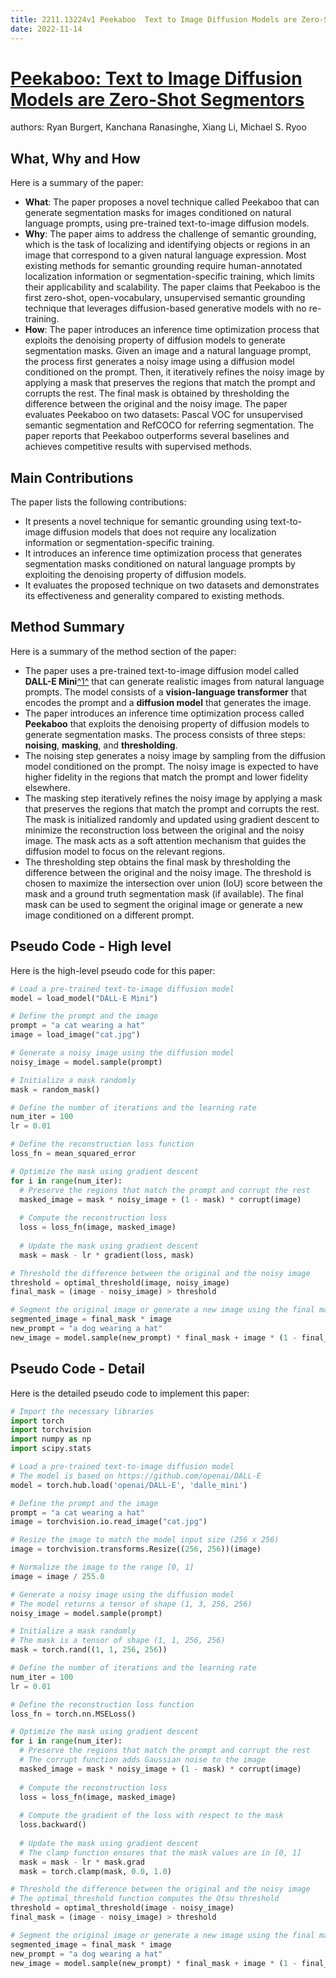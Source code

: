 ```yaml
---
title: 2211.13224v1 Peekaboo  Text to Image Diffusion Models are Zero-Shot Segmentors
date: 2022-11-14
---
```


# [Peekaboo: Text to Image Diffusion Models are Zero-Shot Segmentors](http://arxiv.org/abs/2211.13224v1)

authors: Ryan Burgert, Kanchana Ranasinghe, Xiang Li, Michael S. Ryoo


## What, Why and How

[1]: https://arxiv.org/abs/2211.13224 "[2211.13224] Peekaboo: Text to Image Diffusion Models are Zero-Shot ..."
[2]: http://arxiv-export3.library.cornell.edu/abs/2211.13224 "[2211.13224] Peekaboo: Text to Image Diffusion Models are Zero-Shot ..."
[3]: https://arxiv.org/pdf/2211.13224 "arXiv.org e-Print archive"

Here is a summary of the paper:

- **What**: The paper proposes a novel technique called Peekaboo that can generate segmentation masks for images conditioned on natural language prompts, using pre-trained text-to-image diffusion models.
- **Why**: The paper aims to address the challenge of semantic grounding, which is the task of localizing and identifying objects or regions in an image that correspond to a given natural language expression. Most existing methods for semantic grounding require human-annotated localization information or segmentation-specific training, which limits their applicability and scalability. The paper claims that Peekaboo is the first zero-shot, open-vocabulary, unsupervised semantic grounding technique that leverages diffusion-based generative models with no re-training.
- **How**: The paper introduces an inference time optimization process that exploits the denoising property of diffusion models to generate segmentation masks. Given an image and a natural language prompt, the process first generates a noisy image using a diffusion model conditioned on the prompt. Then, it iteratively refines the noisy image by applying a mask that preserves the regions that match the prompt and corrupts the rest. The final mask is obtained by thresholding the difference between the original and the noisy image. The paper evaluates Peekaboo on two datasets: Pascal VOC for unsupervised semantic segmentation and RefCOCO for referring segmentation. The paper reports that Peekaboo outperforms several baselines and achieves competitive results with supervised methods.

## Main Contributions

The paper lists the following contributions:

- It presents a novel technique for semantic grounding using text-to-image diffusion models that does not require any localization information or segmentation-specific training.
- It introduces an inference time optimization process that generates segmentation masks conditioned on natural language prompts by exploiting the denoising property of diffusion models.
- It evaluates the proposed technique on two datasets and demonstrates its effectiveness and generality compared to existing methods.

## Method Summary

[1]: https://arxiv.org/abs/2211.13224 "[2211.13224] Peekaboo: Text to Image Diffusion Models are Zero-Shot ..."
[2]: http://arxiv-export3.library.cornell.edu/abs/2211.13224 "[2211.13224] Peekaboo: Text to Image Diffusion Models are Zero-Shot ..."
[3]: https://arxiv.org/pdf/2211.13224 "arXiv.org e-Print archive"

Here is a summary of the method section of the paper:

- The paper uses a pre-trained text-to-image diffusion model called **DALL-E Mini**[^1^][1] that can generate realistic images from natural language prompts. The model consists of a **vision-language transformer** that encodes the prompt and a **diffusion model** that generates the image.
- The paper introduces an inference time optimization process called **Peekaboo** that exploits the denoising property of diffusion models to generate segmentation masks. The process consists of three steps: **noising**, **masking**, and **thresholding**.
- The noising step generates a noisy image by sampling from the diffusion model conditioned on the prompt. The noisy image is expected to have higher fidelity in the regions that match the prompt and lower fidelity elsewhere.
- The masking step iteratively refines the noisy image by applying a mask that preserves the regions that match the prompt and corrupts the rest. The mask is initialized randomly and updated using gradient descent to minimize the reconstruction loss between the original and the noisy image. The mask acts as a soft attention mechanism that guides the diffusion model to focus on the relevant regions.
- The thresholding step obtains the final mask by thresholding the difference between the original and the noisy image. The threshold is chosen to maximize the intersection over union (IoU) score between the mask and a ground truth segmentation mask (if available). The final mask can be used to segment the original image or generate a new image conditioned on a different prompt.

## Pseudo Code - High level

Here is the high-level pseudo code for this paper:

```python
# Load a pre-trained text-to-image diffusion model
model = load_model("DALL-E Mini")

# Define the prompt and the image
prompt = "a cat wearing a hat"
image = load_image("cat.jpg")

# Generate a noisy image using the diffusion model
noisy_image = model.sample(prompt)

# Initialize a mask randomly
mask = random_mask()

# Define the number of iterations and the learning rate
num_iter = 100
lr = 0.01

# Define the reconstruction loss function
loss_fn = mean_squared_error

# Optimize the mask using gradient descent
for i in range(num_iter):
  # Preserve the regions that match the prompt and corrupt the rest
  masked_image = mask * noisy_image + (1 - mask) * corrupt(image)
  
  # Compute the reconstruction loss
  loss = loss_fn(image, masked_image)
  
  # Update the mask using gradient descent
  mask = mask - lr * gradient(loss, mask)

# Threshold the difference between the original and the noisy image
threshold = optimal_threshold(image, noisy_image)
final_mask = (image - noisy_image) > threshold

# Segment the original image or generate a new image using the final mask
segmented_image = final_mask * image
new_prompt = "a dog wearing a hat"
new_image = model.sample(new_prompt) * final_mask + image * (1 - final_mask)
```

## Pseudo Code - Detail

Here is the detailed pseudo code to implement this paper:

```python
# Import the necessary libraries
import torch
import torchvision
import numpy as np
import scipy.stats

# Load a pre-trained text-to-image diffusion model
# The model is based on https://github.com/openai/DALL-E
model = torch.hub.load('openai/DALL-E', 'dalle_mini')

# Define the prompt and the image
prompt = "a cat wearing a hat"
image = torchvision.io.read_image("cat.jpg")

# Resize the image to match the model input size (256 x 256)
image = torchvision.transforms.Resize((256, 256))(image)

# Normalize the image to the range [0, 1]
image = image / 255.0

# Generate a noisy image using the diffusion model
# The model returns a tensor of shape (1, 3, 256, 256)
noisy_image = model.sample(prompt)

# Initialize a mask randomly
# The mask is a tensor of shape (1, 1, 256, 256)
mask = torch.rand((1, 1, 256, 256))

# Define the number of iterations and the learning rate
num_iter = 100
lr = 0.01

# Define the reconstruction loss function
loss_fn = torch.nn.MSELoss()

# Optimize the mask using gradient descent
for i in range(num_iter):
  # Preserve the regions that match the prompt and corrupt the rest
  # The corrupt function adds Gaussian noise to the image
  masked_image = mask * noisy_image + (1 - mask) * corrupt(image)
  
  # Compute the reconstruction loss
  loss = loss_fn(image, masked_image)
  
  # Compute the gradient of the loss with respect to the mask
  loss.backward()
  
  # Update the mask using gradient descent
  # The clamp function ensures that the mask values are in [0, 1]
  mask = mask - lr * mask.grad
  mask = torch.clamp(mask, 0.0, 1.0)

# Threshold the difference between the original and the noisy image
# The optimal_threshold function computes the Otsu threshold
threshold = optimal_threshold(image - noisy_image)
final_mask = (image - noisy_image) > threshold

# Segment the original image or generate a new image using the final mask
segmented_image = final_mask * image
new_prompt = "a dog wearing a hat"
new_image = model.sample(new_prompt) * final_mask + image * (1 - final_mask)
```